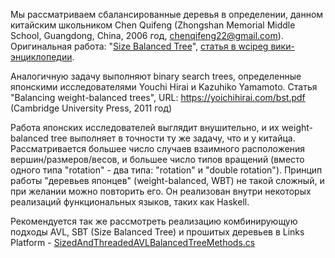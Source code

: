 Мы рассматриваем сбалансированные деревья в определении, данном
китайским школьником Chen Quifeng (Zhongshan Memorial Middle School, Guangdong, China, 2006 год, chenqifeng22@gmail.com).
Оригинальная работа: "[Size Balanced Tree](http://www.scribd.com/doc/3072015/)", [статья в wcipeg вики-энциклопедии](http://wcipeg.com/wiki/Size_Balanced_Tree).

Аналогичную задачу выполняют binary search trees, определенные японскими исследователями Youchi Hirai и Kazuhiko Yamamoto. Статья "Balancing weight-balanced trees", URL: https://yoichihirai.com/bst.pdf (Cambridge University Press, 2011 год)

Работа японских исследователей выглядит внушительно, и их weight-balanced tree выполняет в точности ту же задачу, что и у китайца. Рассматривается большее число случаев взаимного расположения вершин/размеров/весов, и большее число типов вращений (вместо одного типа "rotation" - два типа: "rotation" и "double rotation").
Принцип работы "деревьев японцев" (weight-balanced, WBT) не такой сложный, и при желании можно повторить его. Он реализован внутри некоторых реализаций функциональных языков, таких как Haskell.

Рекомендуется так же рассмотреть реализацию комбинирующую подходы AVL, SBT (Size Balanced Tree) и прошитых деревьев в Links Platform - [SizedAndThreadedAVLBalancedTreeMethods.cs](https://github.com/Konard/LinksPlatform/blob/220ca1201108cf8bc3648e439a1bb253c0968aee/Platform/Platform.Data.Core/Collections/Trees/SizedAndThreadedAVLBalancedTreeMethods.cs)
